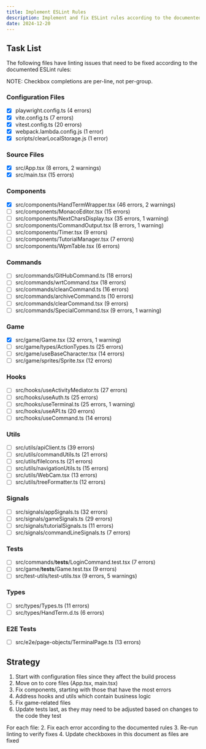 ```yaml
---
title: Implement ESLint Rules
description: Implement and fix ESLint rules according to the documented standards
date: 2024-12-20
---
```


## Task List

The following files have linting issues that need to be fixed according to the documented ESLint rules:

NOTE: Checkbox completions are per-line, not per-group.

### Configuration Files
- [x] playwright.config.ts (4 errors)
- [x] vite.config.ts (7 errors)
- [x] vitest.config.ts (20 errors)
- [x] webpack.lambda.config.js (1 error)
- [x] scripts/clearLocalStorage.js (1 error)

### Source Files
- [x] src/App.tsx (8 errors, 2 warnings)
- [x] src/main.tsx (15 errors)

### Components
- [x] src/components/HandTermWrapper.tsx (46 errors, 2 warnings)
- [ ] src/components/MonacoEditor.tsx (15 errors)
- [ ] src/components/NextCharsDisplay.tsx (35 errors, 1 warning)
- [ ] src/components/CommandOutput.tsx (8 errors, 1 warning)
- [ ] src/components/Timer.tsx (9 errors)
- [ ] src/components/TutorialManager.tsx (7 errors)
- [ ] src/components/WpmTable.tsx (6 errors)

### Commands
- [ ] src/commands/GitHubCommand.ts (18 errors)
- [ ] src/commands/wrtCommand.tsx (18 errors)
- [ ] src/commands/cleanCommand.ts (16 errors)
- [ ] src/commands/archiveCommand.ts (10 errors)
- [ ] src/commands/clearCommand.tsx (9 errors)
- [ ] src/commands/SpecialCommand.tsx (9 errors, 1 warning)

### Game
- [x] src/game/Game.tsx (32 errors, 1 warning)
- [ ] src/game/types/ActionTypes.ts (25 errors)
- [ ] src/game/useBaseCharacter.tsx (14 errors)
- [ ] src/game/sprites/Sprite.tsx (12 errors)

### Hooks
- [ ] src/hooks/useActivityMediator.ts (27 errors)
- [ ] src/hooks/useAuth.ts (25 errors)
- [ ] src/hooks/useTerminal.ts (25 errors, 1 warning)
- [ ] src/hooks/useAPI.ts (20 errors)
- [ ] src/hooks/useCommand.ts (14 errors)

### Utils
- [ ] src/utils/apiClient.ts (39 errors)
- [ ] src/utils/commandUtils.ts (21 errors)
- [ ] src/utils/fileIcons.ts (21 errors)
- [ ] src/utils/navigationUtils.ts (15 errors)
- [ ] src/utils/WebCam.tsx (13 errors)
- [ ] src/utils/treeFormatter.ts (12 errors)

### Signals
- [ ] src/signals/appSignals.ts (32 errors)
- [ ] src/signals/gameSignals.ts (29 errors)
- [ ] src/signals/tutorialSignals.ts (11 errors)
- [ ] src/signals/commandLineSignals.ts (7 errors)

### Tests
- [ ] src/commands/__tests__/LoginCommand.test.tsx (7 errors)
- [ ] src/game/__tests__/Game.test.tsx (9 errors)
- [ ] src/test-utils/test-utils.tsx (9 errors, 5 warnings)

### Types
- [ ] src/types/Types.ts (11 errors)
- [ ] src/types/HandTerm.d.ts (6 errors)

### E2E Tests
- [ ] src/e2e/page-objects/TerminalPage.ts (13 errors)

## Strategy

1. Start with configuration files since they affect the build process
2. Move on to core files (App.tsx, main.tsx)
3. Fix components, starting with those that have the most errors
4. Address hooks and utils which contain business logic
5. Fix game-related files
6. Update tests last, as they may need to be adjusted based on changes to the code they test

For each file:
2. Fix each error according to the documented rules
3. Re-run linting to verify fixes
4. Update checkboxes in this document as files are fixed
